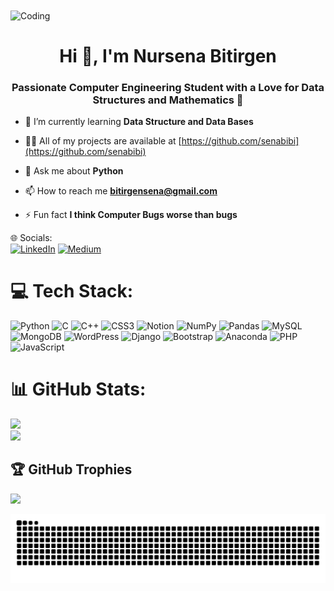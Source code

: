 
<img align="center" alt="Coding" width="1000" height="400" src="https://media3.giphy.com/media/ny4AEe9yEqsRa/giphy.gif">





<h1 align="center">Hi 👋, I'm Nursena Bitirgen</h1>
<h3 align="center">Passionate Computer Engineering Student with a Love for Data Structures and Mathematics 🚀</h3>


- 🌱 I’m currently learning **Data Structure and Data Bases**

- 👨‍💻 All of my projects are available at [https://github.com/senabibi](https://github.com/senabibi)

- 💬 Ask me about **Python**

- 📫 How to reach me **bitirgensena@gmail.com**

- ⚡ Fun fact **I think Computer Bugs worse than bugs**

🌐 Socials:
<br>
[![LinkedIn](https://img.shields.io/badge/LinkedIn-%230077B5.svg?logo=linkedin&logoColor=white)](https://linkedin.com/in/@nursena-bitirgen) [![Medium](https://img.shields.io/badge/Medium-12100E?logo=medium&logoColor=white)](https://medium.com/@@senabibi) 

# 💻 Tech Stack:
![Python](https://img.shields.io/badge/python-3670A0?style=for-the-badge&logo=python&logoColor=ffdd54) ![C](https://img.shields.io/badge/c-%2300599C.svg?style=for-the-badge&logo=c&logoColor=white) ![C++](https://img.shields.io/badge/c++-%2300599C.svg?style=for-the-badge&logo=c%2B%2B&logoColor=white) ![CSS3](https://img.shields.io/badge/css3-%231572B6.svg?style=for-the-badge&logo=css3&logoColor=white) ![Notion](https://img.shields.io/badge/Notion-%23000000.svg?style=for-the-badge&logo=notion&logoColor=white) ![NumPy](https://img.shields.io/badge/numpy-%23013243.svg?style=for-the-badge&logo=numpy&logoColor=white) ![Pandas](https://img.shields.io/badge/pandas-%23150458.svg?style=for-the-badge&logo=pandas&logoColor=white) ![MySQL](https://img.shields.io/badge/mysql-%2300000f.svg?style=for-the-badge&logo=mysql&logoColor=white) ![MongoDB](https://img.shields.io/badge/MongoDB-%234ea94b.svg?style=for-the-badge&logo=mongodb&logoColor=white) ![WordPress](https://img.shields.io/badge/WordPress-%23117AC9.svg?style=for-the-badge&logo=WordPress&logoColor=white) ![Django](https://img.shields.io/badge/django-%23092E20.svg?style=for-the-badge&logo=django&logoColor=white) ![Bootstrap](https://img.shields.io/badge/bootstrap-%238511FA.svg?style=for-the-badge&logo=bootstrap&logoColor=white) ![Anaconda](https://img.shields.io/badge/Anaconda-%2344A833.svg?style=for-the-badge&logo=anaconda&logoColor=white) ![PHP](https://img.shields.io/badge/php-%23777BB4.svg?style=for-the-badge&logo=php&logoColor=white) ![JavaScript](https://img.shields.io/badge/javascript-%23323330.svg?style=for-the-badge&logo=javascript&logoColor=%23F7DF1E)
# 📊 GitHub Stats:
![](https://github-readme-streak-stats.herokuapp.com/?user=senabibi&theme=radical&hide_border=false)<br/>
![](https://github-readme-stats.vercel.app/api/top-langs/?username=senabibi&theme=radical&hide_border=false&include_all_commits=true&count_private=true&layout=compact)

## 🏆 GitHub Trophies
![](https://github-profile-trophy.vercel.app/?username=senabibi&theme=radical&no-frame=false&no-bg=false&margin-w=4)

<!-- Proudly created with GPRM ( https://gprm.itsvg.in ) -->



<picture>
  <source media="(prefers-color-scheme: dark)" srcset="https://raw.githubusercontent.com/senabibi/senabibi/output/github-contribution-grid-snake-dark.svg">
  <source media="(prefers-color-scheme: dark" srcset="https://raw.githubusercontent.com/senabibi/senabibi/output/github-contribution-grid-snake.svg">
  <img alt="github contribution grid snake animation" src="https://raw.githubusercontent.com/senabibi/senabibi/output/github-contribution-grid-snake.svg">
</picture>


